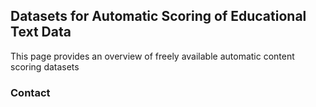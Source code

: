 ## Datasets for Automatic Scoring of Educational Text Data

This page provides an overview of freely available automatic content scoring datasets


### Contact



